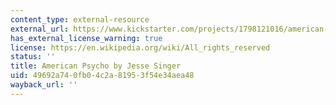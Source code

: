 ```yaml
---
content_type: external-resource
external_url: https://www.kickstarter.com/projects/1798121016/american-psycho
has_external_license_warning: true
license: https://en.wikipedia.org/wiki/All_rights_reserved
status: ''
title: American Psycho by Jesse Singer
uid: 49692a74-0fb0-4c2a-8195-3f54e34aea48
wayback_url: ''
---
```

